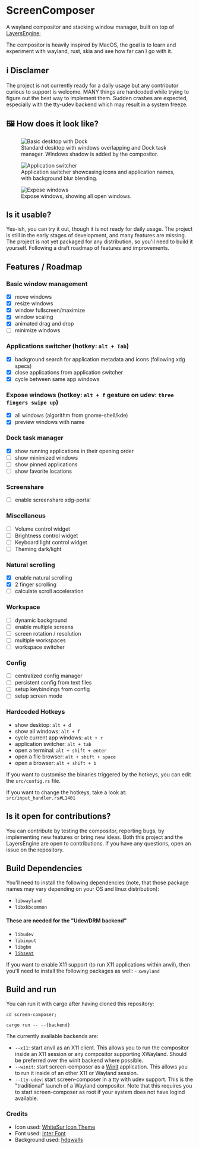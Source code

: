 # ScreenComposer
A wayland compositor and stacking window manager,  built on top of [LayersEngine](https://github.com/nongio/layers);

The compositor is heavily inspired by MacOS, the goal is to learn and experiment with wayland, rust, skia and see how far can I go with it.

## :information_source: Disclamer
The project is not currently ready for a daily usage but any contributor curious to support is welcome. MANY things are hardcoded while trying to figure out the best way to implement them. Sudden crashes are expected, especially with the tty-udev backend which may result in a system freeze.

## :framed_picture: How does it look like?
<figure>
  <img src="https://github.com/nongio/screencomposer/blob/main/assets/simple_desktop_with_dock.jpg?raw=true" alt="Basic desktop with Dock">
  <figcaption>Standard desktop with windows overlapping and Dock task manager. Windows shadow is added by the compositor.</figcaption>
</figure>


<figure>
  <img src="https://github.com/nongio/screencomposer/blob/main/assets/application_switcher.jpg?raw=true" alt="Application switcher">
  <figcaption>Application switcher showcasing icons and application names, with background blur blending.</figcaption>
</figure>


<figure>
  <img src="https://github.com/nongio/screencomposer/blob/main/assets/expose_windows.jpg?raw=true" alt="Expose windows">
  <figcaption>Expose windows, showing all open windows.</figcaption>
</figure>

## Is it usable?
Yes-ish, you can try it out, though it is not ready for daily usage. The project is still in the early stages of development, and many features are missing. The project is not yet packaged for any distribution, so you'll need to build it yourself.
Following a draft roadmap of features and improvements.

## Features / Roadmap

### Basic window management
- [x] move windows
- [x] resize windows
- [x] window fullscreen/maximize
- [x] window scaling
- [x] animated drag and drop
- [ ] minimize windows
### Applications switcher (hotkey: `alt + Tab`)
- [x] background search for application metadata and icons (following xdg specs)
- [x] close applications from application switcher
- [x] cycle between same app windows
### Expose windows (hotkey: `alt + f` gesture on udev: `three fingers swipe up`)
- [x] all windows (algorithm from gnome-shell/kde)
- [x] preview windows with name

### Dock task manager
- [x] show running applications in their opening order
- [ ] show minimized windows
- [ ] show pinned applications
- [ ] show favorite locations

### Screenshare
- [ ] enable screenshare xdg-portal

### Miscellaneus
- [ ] Volume control widget
- [ ] Brightness control widget
- [ ] Keyboard light control widget
- [ ] Theming dark/light

### Natural scrolling
- [x] enable natural scrolling
- [x] 2 finger scrolling
- [ ] calculate scroll acceleration

### Workspace
- [ ] dynamic background
- [ ] enable multiple screens
- [ ] screen rotation / resolution
- [ ] multiple workspaces
- [ ] workspace switcher

### Config
- [ ] centralized config manager
- [ ] persistent config from text files
- [ ] setup keybindings from config
- [ ] setup screen mode

### Hardcoded Hotkeys
- show desktop: `alt + d`
- show all windows: `alt + f`
- cycle current app windows: `alt + r`
- application switcher: `alt + tab`
- open a terminal: `alt + shift + enter`
- open a file browser: `alt + shift + space`
- open a browser: `alt + shift + b`

If you want to customise the binaries triggered by the hotkeys, you can edit the `src/config.rs` file.

If you want to change the hotkeys, take a look at: `src/input_handler.rs#L1401`

## Is it open for contributions?
You can contribute by testing the compositor, reporting bugs, by implementing new features or bring new ideas. Both this project and the LayersEngine are open to contributions. If you have any questions,  open an issue on the repository.

## Build Dependencies
You'll need to install the following dependencies (note, that those package
names may vary depending on your OS and linux distribution):
- `libwayland`
- `libxkbcommon`

#### These are needed for the "Udev/DRM backend"

- `libudev`
- `libinput`
- `libgbm`
- [`libseat`](https://git.sr.ht/~kennylevinsen/seatd)

If you want to enable X11 support (to run X11 applications within anvil),
then you'll need to install the following packages as well:
    - `xwayland`

## Build and run

You can run it with cargo after having cloned this repository:

```
cd screen-composer;

cargo run -- --{backend}
```

The currently available backends are:

- `--x11`: start anvil as an X11 client. This allows you to run the compositor inside an X11 session or any compositor supporting XWayland. Should be preferred over the winit backend where possible.
- `--winit`: start screen-composer as a [Winit](https://github.com/tomaka/winit) application. This allows you to run it
  inside of an other X11 or Wayland session.
- `--tty-udev`: start screen-composer in a tty with udev support. This is the "traditional" launch of a Wayland
  compositor. Note that this requires you to start screen-composer as root if your system does not have logind
  available.

### Credits
- Icon used: [WhiteSur Icon Theme](https://github.com/vinceliuice/WhiteSur-icon-theme)
- Font used: [Inter Font](https://rsms.me/inter/)
- Background used: [hdqwalls](https://hdqwalls.com/wallpaper/1152x864/macos-sonoma-orange-dark/)